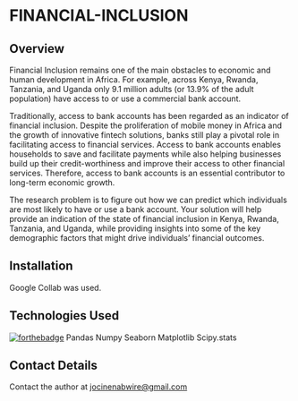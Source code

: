 # FINANCIAL-INCLUSION
## Overview
Financial Inclusion remains one of the main obstacles to economic and human development in Africa. For example, across Kenya, Rwanda, Tanzania, and Uganda only 9.1 million adults (or 13.9% of the adult population) have access to or use a commercial bank account.

Traditionally, access to bank accounts has been regarded as an indicator of financial inclusion. Despite the proliferation of mobile money in Africa and the growth of innovative fintech solutions, banks still play a pivotal role in facilitating access to financial services. Access to bank accounts enables households to save and facilitate payments while also helping businesses build up their credit-worthiness and improve their access to other financial services. Therefore, access to bank accounts is an essential contributor to long-term economic growth.

The research problem is to figure out how we can predict which individuals are most likely to have or use a bank account. Your solution will help provide an indication of the state of financial inclusion in Kenya, Rwanda, Tanzania, and Uganda, while providing insights into some of the key demographic factors that might drive individuals’ financial outcomes.
## Installation
Google Collab was used.
## Technologies Used
[![forthebadge](https://forthebadge.com/images/badges/made-with-python.svg)](https://forthebadge.com)
Pandas
Numpy
Seaborn
Matplotlib
Scipy.stats
## Contact Details
Contact the author at jocinenabwire@gmail.com
